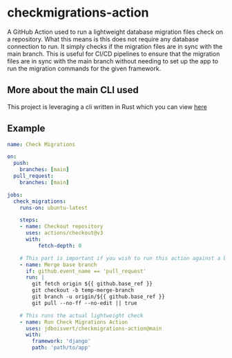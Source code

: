 # checkmigrations-action
A GitHub Action used to run a lightweight database migration files check on a repository. What this means is this does not require any database connection to run. It simply checks if the migration files are in sync with the main branch. This is useful for CI/CD pipelines to ensure that the migration files are in sync with the main branch without needing to set up the app to run the migration commands for the given framework. 

## More about the main CLI used 
This project is leveraging a cli written in Rust which you can view [here](https://github.com/jdboisvert/checkmigrations)

## Example 
```yaml
name: Check Migrations

on:
  push:
    branches: [main]
  pull_request:
    branches: [main]

jobs:
  check_migrations:
    runs-on: ubuntu-latest

    steps:
    - name: Checkout repository
      uses: actions/checkout@v3
      with:
          fetch-depth: 0

    # This part is important if you wish to run this action against a base branch. 
    - name: Merge base branch
      if: github.event_name == 'pull_request'
      run: |
        git fetch origin ${{ github.base_ref }}
        git checkout -b temp-merge-branch
        git branch -u origin/${{ github.base_ref }}
        git pull --no-ff --no-edit || true

    # This runs the actual lightweight check
    - name: Run Check Migrations Action
      uses: jdboisvert/checkmigrations-action@main
      with:
        framework: 'django'
        path: 'path/to/app'
```